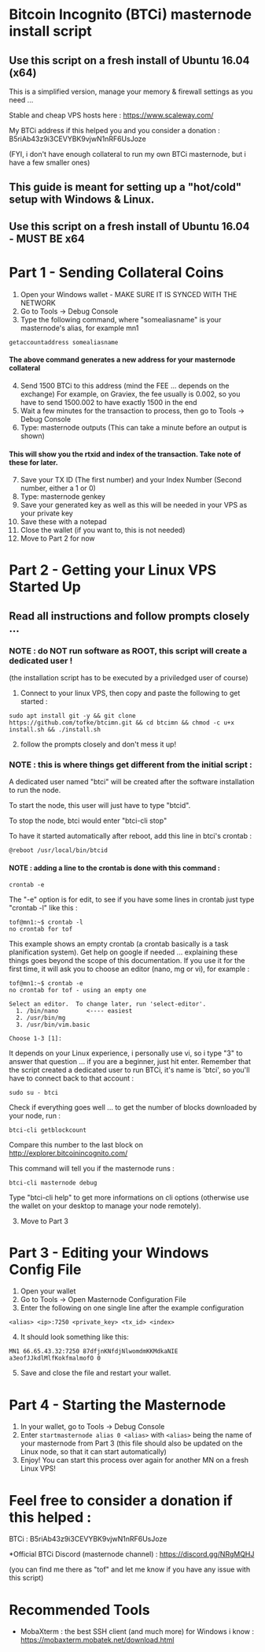 # Bitcoin Incognito (BTCi) masternode install script
## Use this script on a fresh install of Ubuntu 16.04 (x64)
This is a simplified version, manage your memory & firewall settings as you need ...

Stable and cheap VPS hosts here : https://www.scaleway.com/

My BTCi address if this helped you and you consider a donation : B5riAb43z9i3CEVYBK9vjwN1nRF6UsJoze 
<p>(FYI, i don't have enough collateral to run my own BTCi masternode, but i have a few smaller ones)

## This guide is meant for setting up a "hot/cold" setup with Windows & Linux.

## Use this script on a fresh install of Ubuntu 16.04 - MUST BE x64

# Part 1 - Sending Collateral Coins

1. Open your Windows wallet - MAKE SURE IT IS SYNCED WITH THE NETWORK
2. Go to Tools -> Debug Console
3. Type the following command, where "somealiasname" is your masternode's alias, for example mn1
```
getaccountaddress somealiasname 
```
#### The above command generates a new address for your masternode collateral
4. Send 1500 BTCi to this address (mind the FEE ... depends on the exchange)
   For example, on Graviex, the fee usually is 0.002, so you have to send 1500.002 to have exactly 1500 in the end
5. Wait a few minutes for the transaction to process, then go to Tools -> Debug Console
6. Type: masternode outputs (This can take a minute before an output is shown)
#### This will show you the rtxid and index of the transaction. Take note of these for later.
7. Save your TX ID (The first number) and your Index Number (Second number, either a 1 or 0)
8. Type: masternode genkey
9. Save your generated key as well as this will be needed in your VPS as your private key
10. Save these with a notepad 
11. Close the wallet (if you want to, this is not needed)
12. Move to Part 2 for now

# Part 2 - Getting your Linux VPS Started Up 
## Read all instructions and follow prompts closely ...
### NOTE : do NOT run software as ROOT, this script will create a dedicated user !
(the installation script has to be executed by a priviledged user of course)

1. Connect to your linux VPS, then copy and paste the following to get started :
```
sudo apt install git -y && git clone https://github.com/tofke/btcimn.git && cd btcimn && chmod -c u+x install.sh && ./install.sh
```
2. follow the prompts closely and don't mess it up!
### NOTE : this is where things get different from the initial script :
A dedicated user named "btci" will be created after the software installation to run the node.

To start the node, this user will just have to type "btcid".

To stop the node, btci would enter "btci-cli stop"

To have it started automatically after reboot, add this line in btci's crontab : 
```
@reboot /usr/local/bin/btcid
```
#### NOTE : adding a line to the crontab is done with this command : 
```
crontab -e
```
The "-e" option is for edit, to see if you have some lines in crontab just type "crontab -l" like this : 
```
tof@mn1:~$ crontab -l
no crontab for tof
```
This example shows an empty crontab (a crontab basically is a task planification system). Get help on google if needed ... explaining these things goes beyond the scope of this documentation. If you use it for the first time, it will ask you to choose an editor (nano, mg or vi), for example : 
```
tof@mn1:~$ crontab -e
no crontab for tof - using an empty one

Select an editor.  To change later, run 'select-editor'.
  1. /bin/nano        <---- easiest
  2. /usr/bin/mg
  3. /usr/bin/vim.basic

Choose 1-3 [1]:
```
It depends on your Linux experience, i personally use vi, so i type "3" to answer that question ... if you are a beginner, just hit enter.
Remember that the script created a dedicated user to run BTCi, it's name is 'btci', so you'll have to connect back to that account : 
```
sudo su - btci
```
Check if everything goes well ... to get the number of blocks downloaded by your node, run : 
```
btci-cli getblockcount
```
Compare this number to the last block on http://explorer.bitcoinincognito.com/

This command will tell you if the masternode runs : 
```
btci-cli masternode debug
```
Type "btci-cli help" to get more informations on cli options (otherwise use the wallet on your desktop to manage your node remotely).

3. Move to Part 3

# Part 3 - Editing your Windows Config File

1. Open your wallet
2. Go to Tools -> Open Masternode Configuration File
3. Enter the following on one single line after the example configuration
```
<alias> <ip>:7250 <private_key> <tx_id> <index>
```
4. It should look something like this:
``` 
MN1 66.65.43.32:7250 87dfjnKNfdjNlwomdmKKMdkaNIE a3eofJJkdlMlfKokfmalmofO 0
```
5. Save and close the file and restart your wallet.

# Part 4 - Starting the Masternode

1. In your wallet, go to Tools -> Debug Console
2. Enter ```startmasternode alias 0 <alias>``` with ```<alias>``` being the name of your masternode from Part 3
(this file should also be updated on the Linux node, so that it can start automatically)
3. Enjoy!  You can start this process over again for another MN on a fresh Linux VPS!

# Feel free to consider a donation if this helped : 
BTCi : B5riAb43z9i3CEVYBK9vjwN1nRF6UsJoze

*Official BTCi Discord (masternode channel) : https://discord.gg/NRgMQHJ

(you can find me there as "tof" and let me know if you have any issue with this script)

# Recommended Tools

- MobaXterm : the best SSH client (and much more) for Windows i know : https://mobaxterm.mobatek.net/download.html

